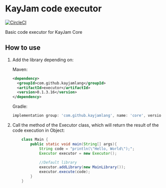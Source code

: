 # KayJam code executor
[![CircleCI](https://circleci.com/gh/KayJamLang/executor.svg?style=svg)](https://circleci.com/gh/KayJamLang/executor)

Basic code executor for KayJam Core

## How to use
1. Add the library depending on:

    Maven:
    ```xml
    <dependency>
      <groupId>com.github.kayjamlang</groupId>
      <artifactId>executor</artifactId>
      <version>0.1.3.16</version>
    </dependency>
    ```
    
    Gradle:
    ```groovy
    implementation group: 'com.github.kayjamlang', name: 'core', version: '0.1.3.10'
    ```

2. Call the method of the Executor class, 
   which will return the result of the code execution in Object:
   ```java
       class Main {
           public static void main(String[] args){
               String code = "println(\"Hello, World\");";
               Executor executor = new Executor();
               
               //Default library
               executor.addLibrary(new MainLibrary());
               executor.execute(code);
           }
       }   
   ```
